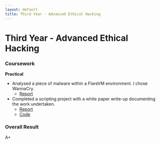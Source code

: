 ```yaml
---
layout: default
title: Third Year - Advanced Ethical Hacking 
---
```


# Third Year - Advanced Ethical Hacking 


### Coursework

**Practical**
- Analysed a piece of malware within a FlareVM environment. I chose WannaCry.
    - [Report](Malware_final.pdf)
- Completed a scripting project with a white paper write-up documenting the work undertaken.
    - [Report](Python_Project.pdf)
    - [Code](https://github.com/Paul-Oat/CMP320-Advanced-Ethical-Hacking)

### Overall Result 
A+
